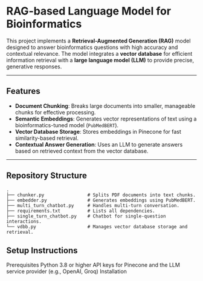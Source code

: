 # RAG-based Language Model for Bioinformatics

This project implements a **Retrieval-Augmented Generation (RAG)** model designed to answer bioinformatics questions with high accuracy and contextual relevance. The model integrates a **vector database** for efficient information retrieval with a **large language model (LLM)** to provide precise, generative responses.

---

## Features

- **Document Chunking**: Breaks large documents into smaller, manageable chunks for effective processing.
- **Semantic Embeddings**: Generates vector representations of text using a bioinformatics-tuned model (`PubMedBERT`).
- **Vector Database Storage**: Stores embeddings in Pinecone for fast similarity-based retrieval.
- **Contextual Answer Generation**: Uses an LLM to generate answers based on retrieved context from the vector database.

---

## Repository Structure

```plaintext
.
├── chunker.py                # Splits PDF documents into text chunks.
├── embedder.py               # Generates embeddings using PubMedBERT.
├── multi_turn_chatbot.py     # Handles multi-turn conversation.
├── requirements.txt          # Lists all dependencies.
├── single_turn_chatbot.py    # Chatbot for single-question interactions.
└── vdbb.py                   # Manages vector database storage and retrieval.
```

## Setup Instructions
Prerequisites
Python 3.8 or higher
API keys for Pinecone and the LLM service provider (e.g., OpenAI, Groq)
Installation
